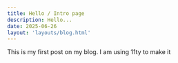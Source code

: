 ```yaml
---
title: Hello / Intro page
description: Hello...
date: 2025-06-26
layout: 'layouts/blog.html'
---
```


This is my first post on my blog. I am using 11ty to make it